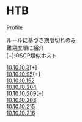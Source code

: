 # HTB

[Profile](https://www.hackthebox.eu/profile/306940)  

ルールに基づき期限切れのみ  
難易度順に紹介  
[+]:OSCP類似ホスト  

[10.10.10.3](https://www.evernote.com/shard/s605/sh/7740ffd2-08df-0466-2e77-a2851ad1f103/0e95fb107ebd74b1c62d7e91026c86c4)[+]  
[10.10.10.95](https://www.evernote.com/shard/s605/sh/09d92f54-4dd5-6851-8745-fd4b13c9cddc/4f60da9a9663f072f7272e3729924f53)[+]  
[10.10.10.152](https://www.evernote.com/shard/s605/sh/4e4844c3-e742-f8d8-1d9b-5052c58a40e8/72c73b669f212ddf0fa5bd5dc192756d)  
[10.10.10.204](https://www.evernote.com/shard/s605/sh/ae20af9b-17f0-448a-4d4b-ba225b1f7d83/4845b0e3c0c967d603469c41eb1604df)  
[10.10.10.209](https://www.evernote.com/shard/s605/sh/f5211886-874f-81da-556f-9598893b3926/b7733e59dda773352ab553f452fbc698)[+]  
[10.10.10.203](https://www.evernote.com/shard/s605/sh/78221899-bf56-7490-128f-a4fc17749ac2/23c13718ebb90ad4b969cbe18c1d4fe1)  
[10.10.10.215](https://www.evernote.com/shard/s605/sh/29b663ad-f34e-2923-87d7-8776bd7c1191/08c5491ae914e829464acc9f80706b6f)  
[10.10.10.216](https://www.evernote.com/shard/s605/sh/4d784c07-165d-dace-7113-34b99c2c6264/274ee74b373d25b95d8781e12b3d1348)
